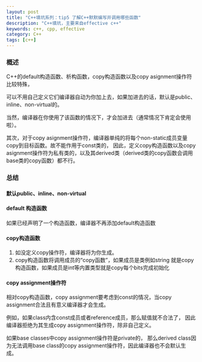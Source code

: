 ```yaml
---
layout: post
title: "C++填坑系列：tip5 了解C++默默编写并调用哪些函数"
description: "C++填坑，主要来自effective c++"
keywords: c++, cpp, effective
category: C++
tags: [c++]
---
```


### 概述

C++的default构造函数、析构函数，copy构造函数以及copy asignment操作符比较特殊，

可以不用自己定义它们编译器自动为你加上去，如果加进去的话，默认是public、inline、non-virtual的。

当然，编译器在你使用了该函数的情况下，才会加进去（通常情况下肯定会使用啦）。

其次，对于copy asignment操作符，编译器单纯的将每个non-static成员变量copy到目标函数。故不能作用于const类的，
因此，定义copy构造函数以及copy asignment操作符为私有类的，以及其derived类（derived类的copy函数会调用base类的copy函数）都不行。

### 总结

#### 默认public、inline、non-virtual

#### default 构造函数

如果已经声明了一个构造函数，编译器不再添加default构造函数

#### copy构造函数

1. 如没定义copy操作符，编译器将为你生成。
2. copy构造函数将调用成员的“copy函数”，如果成员是类例如string 就是copy构造函数，如果成员是int等内置类型就是copy每个bits完成初始化

#### copy assignment操作符

相对copy构造函数，copy assignment要考虑到const的情况，当copy assignment合法且有意义编译器才会生成。

例如，如果class内含const成员或者reference成员，那么赋值就不合法了，
因此编译器拒绝为其生成copy assignment操作符，除非自己定义。

如果base classes中copy assignment操作符是private的，
那么derived class因为无法调用base class的copy assignment操作符，因此编译器也不会默认生成。
